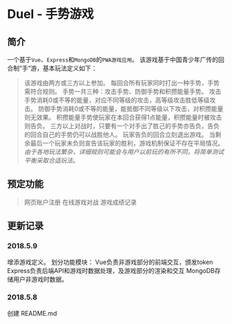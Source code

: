 # Duel - 手势游戏
## 简介
一个基于`Vue`、`Express`和`MongoDB`的`PWA游戏应用`。
该游戏基于中国青少年广传的回合制“手”游，基本玩法定义如下：
> 该游戏由两方或三方以上参加。
> 每回合所有玩家同时打出一种手势，手势需符合规则。
> 手势一共三种：攻击手势、防御手势和积攒能量手势。
> 攻击手势消耗0或不等的能量，对应不同等级的攻击，高等级攻击胜低等级攻击。
> 防御手势消耗0或不等的能量，能抵御不同等级以下攻击，对积攒能量则无效果。
> 积攒能量手势使玩家在本回合获得1点能量，积攒能量时被攻击则告负。
> 三方以上对战时，只要有一个对手出了胜己的手势亦告负，告负的回合自己的手势仍可以战胜他人。
> 玩家告负的回合立刻退出游戏。
> 当剩余最后一个玩家未负则宣告该玩家的胜利，游戏机制保证不存在平局情况。
*由于各地玩法繁杂，详细规则可能会与用户以前玩的有所不同，将简单测试平衡采取合适玩法。*

## 预定功能
> 网页账户注册
> 在线游戏对战
> 游戏成绩记录

## 更新记录
### 2018.5.9
增添游戏定义。
划分功能模块：
Vue负责非游戏部分的前端交互，颁发token
Express负责后端API和游戏时数据处理，及游戏部分的渲染和交互
MongoDB存储用户非游戏时数据。

### 2018.5.8
创建 README.md
